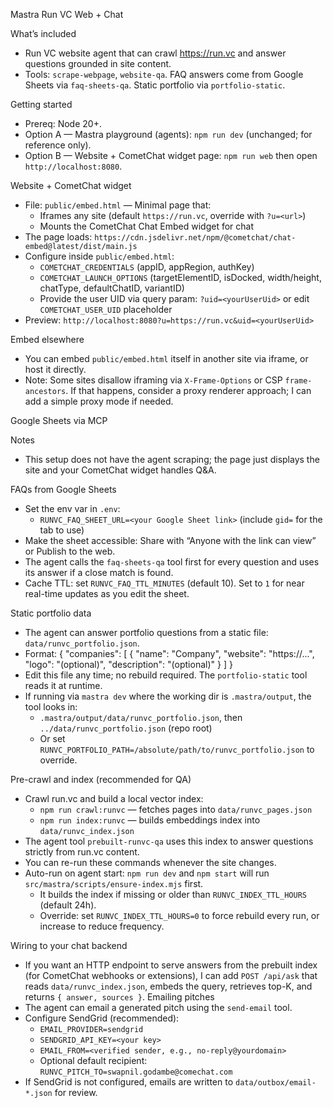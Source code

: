 Mastra Run VC Web + Chat

What’s included
- Run VC website agent that can crawl https://run.vc and answer questions grounded in site content.
- Tools: `scrape-webpage`, `website-qa`. FAQ answers come from Google Sheets via `faq-sheets-qa`. Static portfolio via `portfolio-static`.

Getting started
- Prereq: Node 20+.
- Option A — Mastra playground (agents): `npm run dev` (unchanged; for reference only).
- Option B — Website + CometChat widget page: `npm run web` then open `http://localhost:8080`.

Website + CometChat widget
- File: `public/embed.html` — Minimal page that:
  - Iframes any site (default `https://run.vc`, override with `?u=<url>`)
  - Mounts the CometChat Chat Embed widget for chat
- The page loads: `https://cdn.jsdelivr.net/npm/@cometchat/chat-embed@latest/dist/main.js`
- Configure inside `public/embed.html`:
  - `COMETCHAT_CREDENTIALS` (appID, appRegion, authKey)
  - `COMETCHAT_LAUNCH_OPTIONS` (targetElementID, isDocked, width/height, chatType, defaultChatID, variantID)
  - Provide the user UID via query param: `?uid=<yourUserUid>` or edit `COMETCHAT_USER_UID` placeholder
- Preview: `http://localhost:8080?u=https://run.vc&uid=<yourUserUid>`

Embed elsewhere
- You can embed `public/embed.html` itself in another site via iframe, or host it directly.
- Note: Some sites disallow iframing via `X-Frame-Options` or CSP `frame-ancestors`. If that happens, consider a proxy renderer approach; I can add a simple proxy mode if needed.

Google Sheets via MCP
 

Notes
- This setup does not have the agent scraping; the page just displays the site and your CometChat widget handles Q&A.

FAQs from Google Sheets
- Set the env var in `.env`:
  - `RUNVC_FAQ_SHEET_URL=<your Google Sheet link>` (include `gid=` for the tab to use)
- Make the sheet accessible: Share with “Anyone with the link can view” or Publish to the web.
- The agent calls the `faq-sheets-qa` tool first for every question and uses its answer if a close match is found.
- Cache TTL: set `RUNVC_FAQ_TTL_MINUTES` (default 10). Set to `1` for near real-time updates as you edit the sheet.

Static portfolio data
- The agent can answer portfolio questions from a static file: `data/runvc_portfolio.json`.
- Format:
  {
    "companies": [ { "name": "Company", "website": "https://...", "logo": "(optional)", "description": "(optional)" } ]
  }
- Edit this file any time; no rebuild required. The `portfolio-static` tool reads it at runtime.
- If running via `mastra dev` where the working dir is `.mastra/output`, the tool looks in:
  - `.mastra/output/data/runvc_portfolio.json`, then `../data/runvc_portfolio.json` (repo root)
  - Or set `RUNVC_PORTFOLIO_PATH=/absolute/path/to/runvc_portfolio.json` to override.

Pre-crawl and index (recommended for QA)
- Crawl run.vc and build a local vector index:
  - `npm run crawl:runvc` — fetches pages into `data/runvc_pages.json`
  - `npm run index:runvc` — builds embeddings index into `data/runvc_index.json`
- The agent tool `prebuilt-runvc-qa` uses this index to answer questions strictly from run.vc content.
- You can re-run these commands whenever the site changes.
- Auto-run on agent start: `npm run dev` and `npm start` will run `src/mastra/scripts/ensure-index.mjs` first.
  - It builds the index if missing or older than `RUNVC_INDEX_TTL_HOURS` (default 24h).
  - Override: set `RUNVC_INDEX_TTL_HOURS=0` to force rebuild every run, or increase to reduce frequency.

 

Wiring to your chat backend
- If you want an HTTP endpoint to serve answers from the prebuilt index (for CometChat webhooks or extensions), I can add `POST /api/ask` that reads `data/runvc_index.json`, embeds the query, retrieves top-K, and returns `{ answer, sources }`.
Emailing pitches
- The agent can email a generated pitch using the `send-email` tool.
- Configure SendGrid (recommended):
  - `EMAIL_PROVIDER=sendgrid`
  - `SENDGRID_API_KEY=<your key>`
  - `EMAIL_FROM=<verified sender, e.g., no-reply@yourdomain>`
  - Optional default recipient: `RUNVC_PITCH_TO=swapnil.godambe@comechat.com`
- If SendGrid is not configured, emails are written to `data/outbox/email-*.json` for review.
